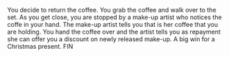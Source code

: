 You decide to return the coffee. You grab the coffee and walk over to the set. As you get close, you are stopped by a make-up artist who notices the coffe in your hand. The make-up artist tells you that is her coffee that you are holding. You hand the coffee over and the artist tells you as repayment she can offer you a discount on newly released make-up. A big win for a Christmas present. FIN
